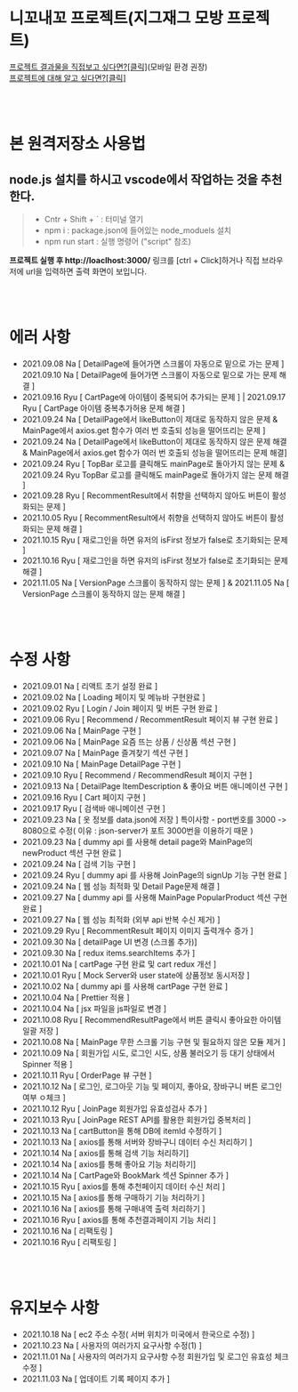 # 니꼬내꼬 프로젝트(지그재그 모방 프로젝트)

[프로젝트 결과물을 직접보고 싶다면?[클릭]]()(모바일 환경 권장)<br>
[프로젝트에 대해 알고 싶다면?[클릭]](https://grey-fairy-603.notion.site/1cab68a68dbe42308935d70d4a08e0bb)

<br>
<br>

# 본 원격저장소 사용법

## node.js 설치를 하시고 vscode에서 작업하는 것을 추천한다.

> - Cntr + Shift + ` : 터미널 열기
> - npm i : package.json에 들어있는 node_moduels 설치
> - npm run start : 실행 명령어 ("script" 참조)

**프로젝트 실행 후 http://loaclhost:3000/** 링크를 [ctrl + Click]하거나 직접 브라우저에 url을 입력하면 출력 화면이 보입니다.

<br>
<br>

# 에러 사항

- 2021.09.08 Na [ DetailPage에 들어가면 스크롤이 자동으로 밑으로 가는 문제 ] 2021.09.10 Na [ DetailPage에 들어가면 스크롤이 자동으로 밑으로 가는 문제 해결 ]
- 2021.09.16 Ryu [ CartPage에 아이템이 중복되어 추가되는 문제 ] | 2021.09.17 Ryu [ CartPage 아이템 중복추가허용 문제 해결 ]
- 2021.09.24 Na [ DetailPage에서 likeButton이 제대로 동작하지 않은 문제 & MainPage에서 axios.get 함수가 여러 번 호출되 성능을 떨어뜨리는 문제 ]
- 2021.09.24 Na [ DetailPage에서 likeButton이 제대로 동작하지 않은 문제 해결 & MainPage에서 axios.get 함수가 여러 번 호출되 성능을 떨어뜨리는 문제 해결]
- 2021.09.24 Ryu [ TopBar 로고를 클릭해도 mainPage로 돌아가지 않는 문제 & 2021.09.24 Ryu TopBar 로고를 클릭해도 mainPage로 돌아가지 않는 문제 해결 ]
- 2021.09.28 Ryu [ RecommentResult에서 취향을 선택하지 않아도 버튼이 활성화되는 문제 ]
- 2021.10.05 Ryu [ RecommentResult에서 취향을 선택하지 않아도 버튼이 활성화되는 문제 해결 ]
- 2021.10.15 Ryu [ 재로그인을 하면 유저의 isFirst 정보가 false로 초기화되는 문제 ]
- 2021.10.16 Ryu [ 재로그인을 하면 유저의 isFirst 정보가 false로 초기화되는 문제 해결 ]
- 2021.11.05 Na [ VersionPage 스크롤이 동작하지 않는 문제 ] & 2021.11.05 Na [ VersionPage 스크롤이 동작하지 않는 문제 해결 ]

<br>
<br>

# 수정 사항

- 2021.09.01 Na [ 리액트 초기 설정 완료 ]
- 2021.09.02 Na [ Loading 페이지 및 메뉴바 구현완료 ]
- 2021.09.02 Ryu [ Login / Join 페이지 및 버튼 구현 완료 ]
- 2021.09.06 Ryu [ Recommend / RecommentResult 페이지 뷰 구현 완료 ]
- 2021.09.06 Na [ MainPage 구현 ]
- 2021.09.06 Na [ MainPage 요즘 뜨는 상품 / 신상품 섹션 구현 ]
- 2021.09.07 Na [ MainPage 즐겨찾기 섹션 구현 ]
- 2021.09.10 Na [ MainPage DetailPage 구현 ]
- 2021.09.10 Ryu [ Recommend / RecommendResult 페이지 구현 ]
- 2021.09.13 Na [ DetailPage ItemDescription & 좋아요 버튼 애니메이션 구현 ]
- 2021.09.16 Ryu [ Cart 페이지 구현 ]
- 2021.09.17 Ryu [ 검색바 애니메이션 구현 ]
- 2021.09.23 Na [ 옷 정보를 data.json에 저장 ] 특이사항 - port번호를 3000 -> 8080으로 수정( 이유 : json-server가 포트 3000번을 이용하기 때문 )
- 2021.09.23 Na [ dummy api 를 사용해 detail page와 MainPage의 newProduct 섹션 구현 완료 ]
- 2021.09.24 Na [ 검색 기능 구현 ]
- 2021.09.24 Ryu [ dummy api 를 사용해 JoinPage의 signUp 기능 구현 완료 ]
- 2021.09.24 Na [ 웹 성능 최적화 및 Detail Page문제 해결 ]
- 2021.09.27 Na [ dummy api 를 사용해 MainPage PopularProduct 섹션 구현 완료 ]
- 2021.09.27 Na [ 웹 성능 최적화 (외부 api 반복 수신 제거) ]
- 2021.09.29 Ryu [ RecommentResult 페이지 이미지 출력개수 증가 ]
- 2021.09.30 Na [ detailPage UI 변경 (스크롤 추가)]
- 2021.09.30 Na [ redux items.searchItems 추가 ]
- 2021.10.01 Na [ cartPage 구현 완료 및 cart redux 개선 ]
- 2021.10.01 Ryu [ Mock Server와 user state에 상품정보 동시저장 ]
- 2021.10.02 Na [ dummy api 를 사용해 cartPage 구현 완료 ]
- 2021.10.04 Na [ Prettier 적용 ]
- 2021.10.04 Na [ jsx 파일을 js파일로 변경 ]
- 2021.10.08 Ryu [ RecommendResultPage에서 버튼 클릭시 좋아요한 아이템 일괄 저장 ]
- 2021.10.08 Na [ MainPage 무한 스크롤 기능 구현 및 필요하지 않은 모듈 제거 ]
- 2021.10.09 Na [ 회원가입 시도, 로그인 시도, 상품 불러오기 등 대기 상태에서 Spinner 적용 ]
- 2021.10.11 Ryu [ OrderPage 뷰 구현 ]
- 2021.10.12 Na [ 로그인, 로그아웃 기능 및 페이지, 좋아요, 장바구니 버튼 로그인 여부 ㅇ체크 ]
- 2021.10.12 Ryu [ JoinPage 회원가입 유효성검사 추가 ]
- 2021.10.13 Ryu [ JoinPage REST API를 활용한 회원가입 중복처리 ]
- 2021.10.13 Na [ cartButton을 통해 DB에 itemId 수정하기 ]
- 2021.10.13 Na [ axios를 통해 서버와 장바구니 데이터 수신 처리하기 ]
- 2021.10.14 Na [ axios를 통해 검색 기능 처리하기]
- 2021.10.14 Na [ axios를 통해 좋아요 기능 처리하기]
- 2021.10.14 Na [ CartPage와 BookMark 섹션 Spinner 추가 ]
- 2021.10.15 Ryu [ axios를 통해 추천페이지 데이터 수신 처리 ]
- 2021.10.15 Na [ axios를 통해 구매하기 기능 처리하기 ]
- 2021.10.16 Na [ axios를 통해 구매내역 출력 처리하기 ]
- 2021.10.16 Ryu [ axios를 통해 추천결과페이지 기능 처리 ]
- 2021.10.16 Na [ 리팩토링 ]
- 2021.10.16 Ryu [ 리팩토링 ]

<br>
<br>

# 유지보수 사항

- 2021.10.18 Na [ ec2 주소 수정( 서버 위치가 미국에서 한국으로 수정) ]
- 2021.10.23 Na [ 사용자의 여러가지 요구사항 수정(1) ]
- 2021.11.01 Na [ 사용자의 여러가지 요구사항 수정 회원가입 및 로그인 유효성 체크 수정 ]
- 2021.11.03 Na [ 업데이트 기록 페이지 추가 ]
